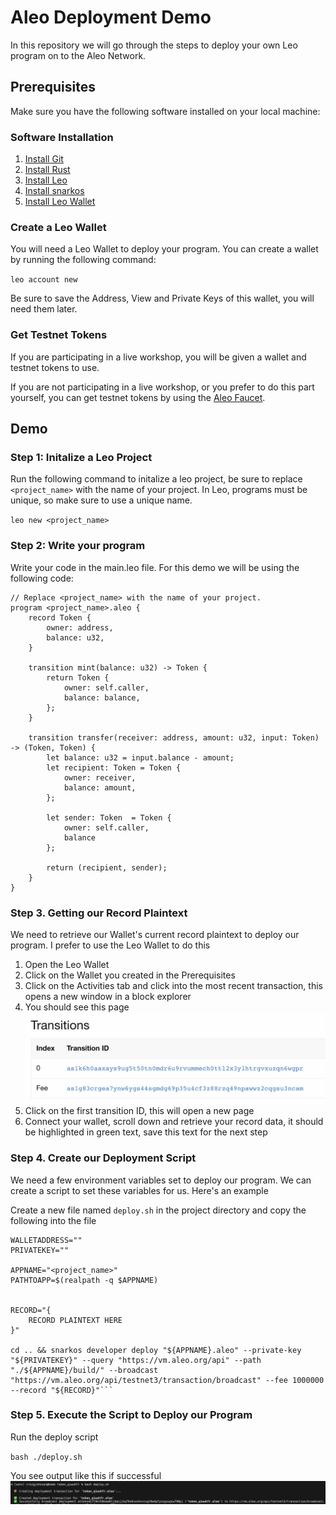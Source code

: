 # Aleo Deployment Demo

In this repository we will go through the steps to deploy your own Leo program on to the Aleo Network.

## Prerequisites

Make sure you have the following software installed on your local machine:

### Software Installation

1.  [Install Git](https://git-scm.com/downloads)
2.  [Install Rust](https://www.rust-lang.org/tools/install)
3.  [Install Leo](https://developer.aleo.org/leo/installation)
4.  [Install snarkos](https://developer.aleo.org/testnet/getting_started/installation/)
5.  [Install Leo Wallet](https://leo.app/)

### Create a Leo Wallet

You will need a Leo Wallet to deploy your program. You can create a wallet by running the following command:

`leo account new`

Be sure to save the Address, View and Private Keys of this wallet, you will need them later.

### Get Testnet Tokens

If you are participating in a live workshop, you will be given a wallet and testnet tokens to use.

If you are not participating in a live workshop, or you prefer to do this part yourself, you can get testnet tokens by using the [Aleo Faucet](https://faucet.aleo.org/).

## Demo

### Step 1: Initalize a Leo Project

Run the following command to initalize a leo project, be sure to replace `<project_name>` with the name of your project.
In Leo, programs must be unique, so make sure to use a unique name.

`leo new <project_name>`

### Step 2: Write your program

Write your code in the main.leo file. For this demo we will be using the following code:

```
// Replace <project_name> with the name of your project.
program <project_name>.aleo {
    record Token {
        owner: address,
        balance: u32,
    }

    transition mint(balance: u32) -> Token {
        return Token {
            owner: self.caller,
            balance: balance,
        };
    }

    transition transfer(receiver: address, amount: u32, input: Token) -> (Token, Token) {
        let balance: u32 = input.balance - amount;
        let recipient: Token = Token {
            owner: receiver,
            balance: amount,
        };

        let sender: Token  = Token {
            owner: self.caller,
            balance
        };

        return (recipient, sender);
    }
}
```

### Step 3. Getting our Record Plaintext

We need to retrieve our Wallet's current record plaintext to deploy our program. I prefer to use the Leo Wallet to do this

1. Open the Leo Wallet
2. Click on the Wallet you created in the Prerequisites
3. Click on the Activities tab and click into the most recent transaction, this opens a new window in a block explorer
4. You should see this page
   ![](./transitions.png)
5. Click on the first transition ID, this will open a new page
6. Connect your wallet, scroll down and retrieve your record data, it should be highlighted in green text, save this text for the next step

### Step 4. Create our Deployment Script

We need a few environment variables set to deploy our program. We can create a script to set these variables for us.
Here's an example

Create a new file named `deploy.sh` in the project directory and copy the following into the file

````
WALLETADDRESS=""
PRIVATEKEY=""

APPNAME="<project_name>"
PATHTOAPP=$(realpath -q $APPNAME)


RECORD="{
    RECORD PLAINTEXT HERE
}"

cd .. && snarkos developer deploy "${APPNAME}.aleo" --private-key "${PRIVATEKEY}" --query "https://vm.aleo.org/api" --path "./${APPNAME}/build/" --broadcast "https://vm.aleo.org/api/testnet3/transaction/broadcast" --fee 1000000 --record "${RECORD}"```
````

### Step 5. Execute the Script to Deploy our Program

Run the deploy script

`bash ./deploy.sh`

You see output like this if successful
![](./deployment_success.png)
